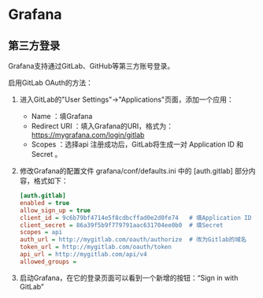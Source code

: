 # Grafana





## 第三方登录

Grafana支持通过GitLab、GitHub等第三方账号登录。

启用GitLab OAuth的方法：
1. 进入GitLab的"User Settings"->"Applications"页面，添加一个应用：
    - Name ：填Grafana
    - Redirect URI ：填入Grafana的URI，格式为：https://mygrafana.com/login/gitlab
    - Scopes ：选择api
    注册成功后，GitLab将生成一对 Application ID 和 Secret 。

2. 修改Grafana的配置文件 grafana/conf/defaults.ini 中的 [auth.gitlab] 部分内容，格式如下：
    ```ini
    [auth.gitlab]
    enabled = true
    allow_sign_up = true
    client_id = 9c6b79bf4714e5f8cdbcffad0e2d0fe74   # 填Application ID
    client_secret = 86a39f5b9f779791aac631704ee0b0  # 填Secret
    scopes = api
    auth_url = http://mygitlab.com/oauth/authorize  # 改为Gitlab的域名
    token_url = http://mygitlab.com/oauth/token
    api_url = http://mygitlab.com/api/v4
    allowed_groups =
    ```

3. 启动Grafana，在它的登录页面可以看到一个新增的按钮：“Sign in with GitLab”
